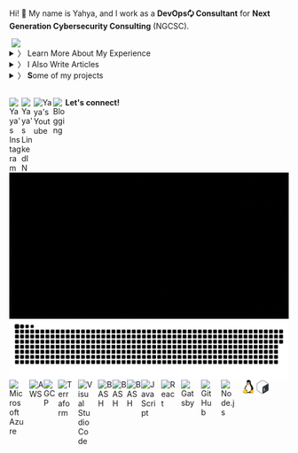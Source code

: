 
Hi! 👋 My name is Yahya, and I work as a **DevOps🗘 Consultant** for **Next Generation Cybersecurity Consulting** (NGCSC). <br>

<img src="https://github-readme-streak-stats.herokuapp.com/?user=yaya2devops&theme=github-dark-blue&date_format=M%20j%5B%2C%20Y%5D" align="right" width="500" >

<details>
<summary>
  〉 Learn More About My Experience
</summary>  ﹀ 
 <br>
My experience includes process automation, cloud infrastructure development, security architecture, modern operations, and support for existing procedures.
<br><br>  

  
I do cloud certifications to stay up to date on the latest technologies. <br> I am currently 20 times Multi-Cloud Certified.
<br>Find out more from [here](https://github.com/Y4HYA4/ExperienceInCloud#readme).
  
</details>

<details>
<summary> 〉 I Also Write Articles
</summary>﹀

<!-- HASHNODE_BLOG:START -->
- [AWS Cloud Project Bootcamp](https://blog.yahya-abulhaj.dev//aws-cloud-project-bootcamp)
- [API-Driven Innovation: The Digital Age's Winning Formula](https://blog.yahya-abulhaj.dev//api-driven-innovation-the-digital-ages-winning-formula)
- [The Technology Titan Go Language](https://blog.yahya-abulhaj.dev//the-technology-titan-go-language)
<!-- HASHNODE_BLOG:END -->
  
> ❝In real open source, you have the right to control your own destiny.❞ -Linus Torvalds

</details>

<details>
<summary> 〉 <b>S</b>ome of my projects
</summary>﹀
  
| Project      | Description | Direction|
| :----------- | :----------- |:-----------: |
| CloudBoost      |   Azure Fundamentals Notes     |[Link](https://cloud.itzyahya.tech/)|
| Bachelors Guide   |      Simplifying Degree   |[Link](https://istic.computer-engineering.tech/?#/ISTIC_Materials)|  
|  Linux Roadmap   |      My guide To Starting Linux   |[Link](https://istic.computer-engineering.tech/?#/ISTIC_Materials)|  
|  Cloudrise   |      Cloud Certification resources   |[Link](https://cloudrise.yahya-abulhaj.dev/)|  

  
</details>  


<br>

<b>Let's connect!</b>
 <a href="https://www.instagram.com/yaya2devops/">
  <img align="left" alt="Yaya's Instagram" width="22px" src="https://raw.githubusercontent.com/hussainweb/hussainweb/main/icons/instagram.png" />
</a>
<a href="https://www.linkedin.com/in/yahya-abulhaj/">
  <img align="left" alt="Yaya's LinkedIN" width="22px" src="https://raw.githubusercontent.com/peterthehan/peterthehan/master/assets/linkedin.svg" />
</a>
<a href="https://www.youtube.com/channel/UCYFSvgzYYGSUhkGOsbA-oIw">
  <img align="left" alt="Yaya's Youtube" width="35px" src="https://www.freepnglogos.com/uploads/youtube-logo-icon-transparent---32.png" />
</a>
<a href="https://blog.yahya-abulhaj.dev/">
  <img align="left" alt="Blogging" width="22px" src="https://daily-dev-tips.com/ezoimgfmt/cdn.hashnode.com/res/hashnode/image/upload/v1647152709324/BgqHEiR8w.png?ezimgfmt=rs:674x674/rscb2/ng:webp/ngcb2" />
</a><br>
<br>

<br>



<img src="3DTOUCH.gif" align="left"  >



<a href=#><img align="right" src="contributions.svg"></a>
<img align="left" alt="Microsoft Azure" width="26px" src="https://cdn.worldvectorlogo.com/logos/azure-1.svg" style="padding-right:10px;" />
<img align="left" alt="AWS" width="26px" src="https://upload.wikimedia.org/wikipedia/commons/9/93/Amazon_Web_Services_Logo.svg"/>
<img align="left" alt="GCP" width="26px" src="https://static.cdnlogo.com/logos/g/75/google-cloud.svg" />
<img align="left" alt="Terraform" width="26px" src="https://cdn.worldvectorlogo.com/logos/terraform-enterprise.svg" style="padding-right:10px;" />
<img align="left" alt="Visual Studio Code" width="26px" src="https://cdn.jsdelivr.net/gh/devicons/devicon/icons/vscode/vscode-original.svg" style="padding-right:10px;" />
<img align="left" alt="BASH" width="26px" src="https://upload.wikimedia.org/wikipedia/commons/3/39/Kubernetes_logo_without_workmark.svg" />
<img align="left" alt="BASH" width="26px" src="https://seekvectorlogo.com/wp-content/uploads/2018/12/docker-vector-logo-small.png" />
<img align="left" alt="BASH" width="26px" src="https://upload.wikimedia.org/wikipedia/commons/2/24/Ansible_logo.svg" />
<img align="left" alt="JavaScript" width="26px" src="https://cdn.jsdelivr.net/gh/devicons/devicon/icons/javascript/javascript-original.svg" style="padding-right:10px;" />
<img align="left" alt="React" width="26px" src="https://cdn.jsdelivr.net/gh/devicons/devicon/icons/react/react-original.svg" style="padding-right:10px;" />
<img align="left" alt="Gatsby" width="26px" src="https://cdn.jsdelivr.net/gh/devicons/devicon/icons/gatsby/gatsby-original.svg" style="padding-right:10px;" />
<img align="left" alt="GitHub" width="26px" src="https://user-images.githubusercontent.com/3369400/139447912-e0f43f33-6d9f-45f8-be46-2df5bbc91289.png" style="padding-right:10px;" />
<img align="left" alt="Node.js" width="26px" src="https://cdn.jsdelivr.net/gh/devicons/devicon/icons/nodejs/nodejs-original.svg" style="padding-right:10px;" />
<img align="left" alt="LINUX" width="26px" src="https://raw.githubusercontent.com/devicons/devicon/v2.15.1/icons/linux/linux-original.svg" />
<img align="left" alt="BASH" width="26px" src="https://raw.githubusercontent.com/devicons/devicon/v2.15.1/icons/bash/bash-original.svg" />


